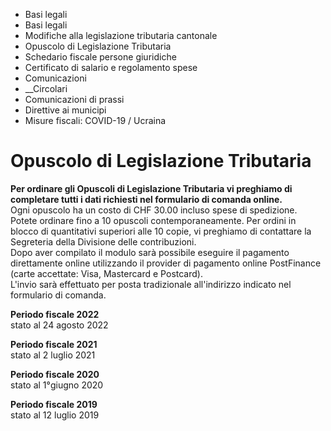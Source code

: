   * Basi legali
  * Basi legali
  * Modifiche alla legislazione tributaria cantonale
  * Opuscolo di Legislazione Tributaria
  * Schedario fiscale persone giuridiche
  * Certificato di salario e regolamento spese
  * Comunicazioni
  *  __Circolari
  * Comunicazioni di prassi
  * Direttive ai municipi
  * Misure fiscali: COVID-19 / Ucraina

#  Opuscolo di Legislazione Tributaria

**Per ordinare gli Opuscoli di Legislazione Tributaria vi preghiamo di
completare tutti i dati richiesti nel formulario di comanda online.**  
Ogni opuscolo ha un costo di CHF 30.00 incluso spese di spedizione.  
Potete ordinare fino a 10 opuscoli contemporaneamente. Per ordini in blocco di
quantitativi superiori alle 10 copie, vi preghiamo di contattare la Segreteria
della Divisione delle contribuzioni.  
Dopo aver compilato il modulo sarà possibile eseguire il pagamento
direttamente online utilizzando il provider di pagamento online PostFinance
(carte accettate: Visa, Mastercard e Postcard).  
L'invio sarà effettuato per posta tradizionale all'indirizzo indicato nel
formulario di comanda.

**Periodo fiscale 2022**  
stato al 24 agosto 2022  

**Periodo fiscale 2021**  
stato al 2 luglio 2021  

**Periodo fiscale 2020**  
stato al 1°giugno 2020  
  

 **Periodo fiscale 2019**  
stato al 12 luglio 2019  
  

